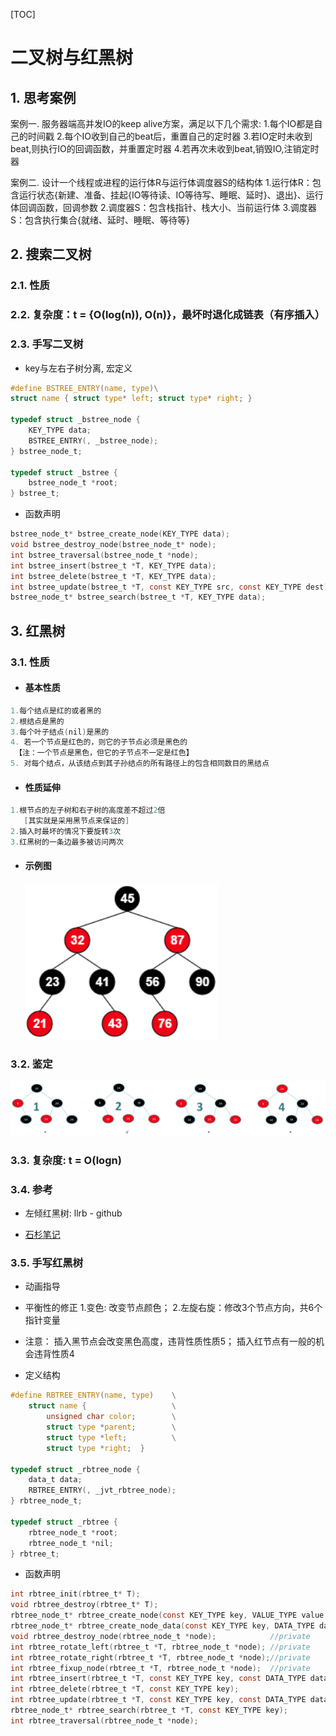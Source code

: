 [TOC]

# 二叉树与红黑树

## 1. 思考案例

 案例一. 服务器端高并发IO的keep alive方案，满足以下几个需求:
1.每个IO都是自己的时间戳
2.每个IO收到自己的beat后，重置自己的定时器
3.若IO定时未收到beat,则执行IO的回调函数，并重置定时器
4.若再次未收到beat,销毁IO,注销定时器

案例二. 设计一个线程或进程的运行体R与运行体调度器S的结构体
1.运行体R：包含运行状态{新建、准备、挂起{IO等待读、IO等待写、睡眠、延时}、退出}、运行体回调函数，回调参数
2.调度器S：包含栈指针、栈大小、当前运行体
3.调度器S：包含执行集合{就绪、延时、睡眠、等待等}



## 2. 搜索二叉树

### 2.1. 性质

### 2.2. 复杂度：t = {O(log(n)),  O(n)}，最坏时退化成链表（有序插入）

### 2.3. 手写二叉树

* key与左右子树分离, 宏定义

```c
#define BSTREE_ENTRY(name, type)\
struct name { struct type* left; struct type* right; }

typedef struct _bstree_node {
    KEY_TYPE data;
    BSTREE_ENTRY(, _bstree_node);
} bstree_node_t;

typedef struct _bstree {
    bstree_node_t *root;
} bstree_t;
```

* 函数声明
```c
bstree_node_t* bstree_create_node(KEY_TYPE data);
void bstree_destroy_node(bstree_node_t* node);
int bstree_traversal(bstree_node_t *node);
int bstree_insert(bstree_t *T, KEY_TYPE data);                           //增
int bstree_delete(bstree_t *T, KEY_TYPE data);                           //删
int bstree_update(bstree_t *T, const KEY_TYPE src, const KEY_TYPE dest); //改
bstree_node_t* bstree_search(bstree_t *T, KEY_TYPE data);                //查
```



## 3. 红黑树

### 3.1. 性质

* #### 基本性质
```c
1.每个结点是红的或者黑的
2.根结点是黑的
3.每个叶子结点(nil)是黑的
4. 若一个节点是红色的，则它的子节点必须是黑色的
 【注：一个节点是黑色，但它的子节点不一定是红色】
5. 对每个结点，从该结点到其子孙结点的所有路径上的包含相同数目的黑结点
```

*  #### 性质延伸
```c
1.根节点的左子树和右子树的高度差不超过2倍
   [其实就是采用黑节点来保证的]
2.插入时最坏的情况下要旋转3次
3.红黑树的一条边最多被访问两次
```

* #### 示例图

  ![红黑树性质](images/rbtree.png)

### 3.2. 鉴定

![红黑树鉴定](images/rbtree_check.png)

### 3.3. 复杂度: t = O(logn)

### 3.4. 参考

* 左倾红黑树: llrb - github

* [石杉笔记](https://mp.weixin.qq.com/s/oNmUW-rUbTPPgUbFn9oddQ)

### 3.5. 手写红黑树

* 动画指导

* 平衡性的修正
  1.变色:           改变节点颜色；
  2.左旋右旋：修改3个节点方向，共6个指针变量

* 注意：
  插入黑节点会改变黑色高度，违背性质性质5；
  插入红节点有一般的机会违背性质4

* 定义结构
```c
#define RBTREE_ENTRY(name, type)    \
    struct name {                   \
        unsigned char color;        \
        struct type *parent;        \
        struct type *left;          \
        struct type *right;  }

typedef struct _rbtree_node {
    data_t data;
    RBTREE_ENTRY(, _jvt_rbtree_node);
} rbtree_node_t;

typedef struct _rbtree {
    rbtree_node_t *root;
    rbtree_node_t *nil;
} rbtree_t;
```

* 函数声明

```c
int rbtree_init(rbtree_t* T);
void rbtree_destroy(rbtree_t* T);
rbtree_node_t* rbtree_create_node(const KEY_TYPE key, VALUE_TYPE value, int size);//private
rbtree_node_t* rbtree_create_node_data(const KEY_TYPE key, DATA_TYPE data);       //private
void rbtree_destroy_node(rbtree_node_t *node);            //private
int rbtree_rotate_left(rbtree_t *T, rbtree_node_t *node); //private
int rbtree_rotate_right(rbtree_t *T, rbtree_node_t *node);//private
int rbtree_fixup_node(rbtree_t *T, rbtree_node_t *node);  //private
int rbtree_insert(rbtree_t *T, const KEY_TYPE key, const DATA_TYPE data);//增
int rbtree_delete(rbtree_t *T, const KEY_TYPE key);                      //删
int rbtree_update(rbtree_t *T, const KEY_TYPE key, const DATA_TYPE data);//改
rbtree_node_t* rbtree_search(rbtree_t *T, const KEY_TYPE key);           //查
int rbtree_traversal(rbtree_node_t *node);
```

  

